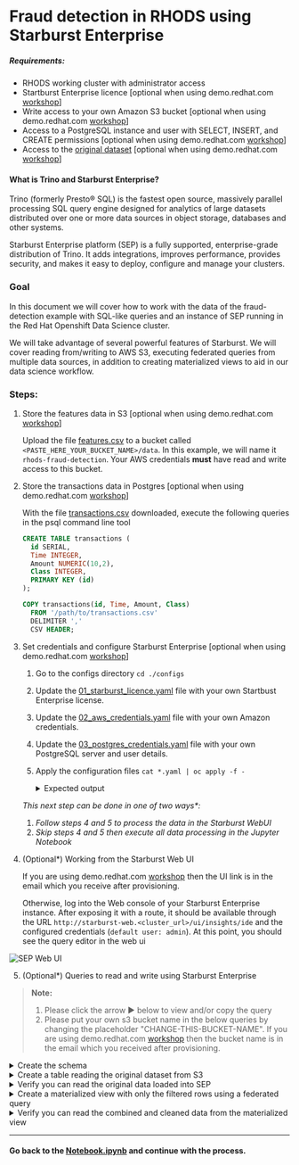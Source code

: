 # Fraud detection in RHODS using Starburst Enterprise

##### Requirements:

- RHODS working cluster with administrator access
- Startburst Enterprise licence [optional when using demo.redhat.com [workshop](https://demo.redhat.com/catalog?item=babylon-catalog-prod/sandboxes-gpte.ocp4-workshop-fraud-detection.prod&utm_source=webapp&utm_medium=share-link)]
- Write access to your own Amazon S3 bucket [optional when using demo.redhat.com [workshop](https://demo.redhat.com/catalog?item=babylon-catalog-prod/sandboxes-gpte.ocp4-workshop-fraud-detection.prod&utm_source=webapp&utm_medium=share-link)]
- Access to a PostgreSQL instance and user with SELECT, INSERT, and CREATE permissions [optional when using demo.redhat.com [workshop](https://demo.redhat.com/catalog?item=babylon-catalog-prod/sandboxes-gpte.ocp4-workshop-fraud-detection.prod&utm_source=webapp&utm_medium=share-link)]
- Access to the [original dataset](https://gpte-public.s3.amazonaws.com/creditcard_with_empty_values.tar.gz) [optional when using demo.redhat.com [workshop](https://demo.redhat.com/catalog?item=babylon-catalog-prod/sandboxes-gpte.ocp4-workshop-fraud-detection.prod&utm_source=webapp&utm_medium=share-link)]

#### What is Trino and Starburst Enterprise?

Trino (formerly Presto® SQL) is the fastest open source, massively parallel
processing SQL query engine designed for analytics of large datasets distributed
over one or more data sources in object storage, databases and other systems.

Starburst Enterprise platform (SEP) is a fully supported, enterprise-grade
distribution of Trino. It adds integrations, improves performance, provides
security, and makes it easy to deploy, configure and manage your clusters.

### Goal

In this document we will cover how to work with the data of the fraud-detection
example with SQL-like queries and an instance of SEP running in the Red Hat
Openshift Data Science cluster.

We will take advantage of several powerful features of Starburst. We will cover reading from/writing to AWS S3, executing federated queries from multiple data sources, in addition to creating materialized views to aid in our data science workflow.

### Steps:

1. Store the features data in S3 [optional when using demo.redhat.com [workshop](https://demo.redhat.com/catalog?item=babylon-catalog-prod/sandboxes-gpte.ocp4-workshop-fraud-detection.prod&utm_source=webapp&utm_medium=share-link)]

    Upload the
file [features.csv](https://gpte-public.s3.amazonaws.com/creditcard_with_empty_values.tar.gz)
to a bucket called `<PASTE_HERE_YOUR_BUCKET_NAME>/data`. In this example, we will name it `rhods-fraud-detection`.
Your AWS credentials **must** have read and write access to this bucket.

2. Store the transactions data in Postgres [optional when using demo.redhat.com [workshop](https://demo.redhat.com/catalog?item=babylon-catalog-prod/sandboxes-gpte.ocp4-workshop-fraud-detection.prod&utm_source=webapp&utm_medium=share-link)]

    With the file [transactions.csv](https://gpte-public.s3.amazonaws.com/creditcard_with_empty_values.tar.gz) downloaded, execute the following queries in the psql command line tool

    ```sql
    CREATE TABLE transactions (
      id SERIAL,
      Time INTEGER,
      Amount NUMERIC(10,2),
      Class INTEGER,
      PRIMARY KEY (id)
    );
    ```
    ```sql
    COPY transactions(id, Time, Amount, Class)
      FROM '/path/to/transactions.csv'
      DELIMITER ','
      CSV HEADER;
    ```

3. Set credentials and configure Starburst Enterprise [optional when using demo.redhat.com [workshop](https://demo.redhat.com/catalog?item=babylon-catalog-prod/sandboxes-gpte.ocp4-workshop-fraud-detection.prod&utm_source=webapp&utm_medium=share-link)]


    1. Go to the configs directory `cd ./configs`
    2. Update the [01_starburst_licence.yaml](configs/01_starburst_licence.yaml) file with your own Startbust Enterprise license. 
    3. Update the [02_aws_credentials.yaml](configs/02_aws_credentials.yaml) file with your own Amazon credentials.
    4. Update the [03_postgres_credentials.yaml](configs/03_postgres_credentials.yaml) file with your own PostgreSQL server and user details.
    5. Apply the configuration files `cat *.yaml | oc apply -f -`
        <details>
            <summary>Expected output</summary>
        
        ```bash
        $: cat *.yaml | oc apply -f -
        secret/starburstdata created
        secret/aws-credentials created
        secret/postgres-credentials created
        starburstenterprise.charts.starburstdata.com/starburstenterprise created
        starbursthive.charts.starburstdata.com/starbursthive created
        route.route.openshift.io/starburst-web created
        ```
        </details>


    *This next step can be done in one of two ways\*:*
    1. *Follow steps 4 and 5 to process the data in the Starburst WebUI*
    2. *Skip steps 4 and 5 then execute all data processing in the Jupyter Notebook*

4. (Optional\*) Working from the Starburst Web UI

    If you are using demo.redhat.com [workshop](https://demo.redhat.com/catalog?item=babylon-catalog-prod/sandboxes-gpte.ocp4-workshop-fraud-detection.prod&utm_source=webapp&utm_medium=share-link) then the UI link is in the email which you receive after provisioning.

    Otherwise, log into the Web console of your Starburst Enterprise instance. After exposing it
    with a route, it should be available through the URL `http://starburst-web.<cluster_url>/ui/insights/ide`
    and the configured credentials (`default user: admin`). At this point, you should see the query editor in the web ui

<!-- # TODO: update webui.png to include postgres catalog inc luster explorer -->
![SEP Web UI](./images/sep_webui.png)

5. (Optional\*) Queries to read and write using Starburst Enterprise
> **Note:** 
> 1. Please click the arrow &#x25B6; below to view and/or copy the query
> 2. Please put your own s3 bucket name in the below queries by changing the placeholder "CHANGE-THIS-BUCKET-NAME". If you are using demo.redhat.com [workshop](https://demo.redhat.com/catalog?item=babylon-catalog-prod/sandboxes-gpte.ocp4-workshop-fraud-detection.prod&utm_source=webapp&utm_medium=share-link) then the bucket name is in the email which you received after provisioning.

<details>
    <summary>Create the schema</summary>

```SQL
CREATE SCHEMA s3.fraud WITH (location = 's3a://CHANGE-THIS-BUCKET-NAME/data');
```
</details>

<details>
    <summary>Create a table reading the original dataset from S3</summary>

```SQL
CREATE TABLE IF NOT EXISTS s3.fraud.features
(
    id       VARCHAR,
    v1       VARCHAR,
    v2       VARCHAR,
    v3       VARCHAR,
    v4       VARCHAR,
    v5       VARCHAR,
    v6       VARCHAR,
    v7       VARCHAR,
    v8       VARCHAR,
    v9       VARCHAR,
    v10      VARCHAR,
    v11      VARCHAR,
    v12      VARCHAR,
    v13      VARCHAR,
    v14      VARCHAR,
    v15      VARCHAR,
    v16      VARCHAR,
    v17      VARCHAR,
    v18      VARCHAR,
    v19      VARCHAR,
    v20      VARCHAR,
    v21      VARCHAR,
    v22      VARCHAR,
    v23      VARCHAR,
    v24      VARCHAR,
    v25      VARCHAR,
    v26      VARCHAR,
    v27      VARCHAR,
    v28      VARCHAR
) WITH ( 
    external_location = 's3a://CHANGE-THIS-BUCKET-NAME/data/',
    skip_header_line_count = 1,
    format = 'csv'
);
```

</details>

<details>
    <summary> Verify you can read the original data loaded into SEP</summary>

```SQL
SELECT * FROM s3.fraud.features;
```

<!-- # TODO: update reading.png with postgres catalog -->
![SEP Web UI](./images/sep_webui_reading.png)
</details>

<details>
    <summary>Create a materialized view with only the filtered rows using a federated query</summary>

```SQL
CREATE MATERIALIZED VIEW s3.fraud.data AS
WITH
  t1 AS (
      SELECT * FROM s3.fraud.features
          WHERE v1  != ''
            AND v2  != ''
            AND v3  != ''
            AND v4  != ''
            AND v5  != ''
            AND v6  != ''
            AND v7  != ''
            AND v8  != ''
            AND v9  != ''
            AND v10 != ''
            AND v11 != ''
            AND v12 != ''
            AND v13 != ''
            AND v14 != ''
            AND v15 != ''
            AND v16 != ''
            AND v17 != ''
            AND v18 != ''
            AND v19 != ''
            AND v20 != ''
            AND v21 != ''
            AND v22 != ''
            AND v23 != ''
            AND v24 != ''
            AND v25 != ''
            AND v26 != ''
            AND v27 != ''
            AND v28 != ''
    ),
  t2 AS (
      SELECT id, time, amount, class FROM postgres.public.transactions
      WHERE amount IS NOT NULL AND class IS NOT NULL
      )
SELECT t1.*, t2.time, t2.amount, t2.class
FROM t1
JOIN t2 ON t1.id = CAST(t2.id AS varchar);
```

<!-- # TODO: add option to write to S3 from the Materialized View -->
<!-- ![SEP Web UI](./images/sep_webui_writing.png)

> **Note:** This query might take some minutes depending on the network between
> RHODS and the AWS S3 bucket. -->

</details>

<details>
    <summary>Verify you can read the combined and cleaned data from the materialized view</summary>

```SQL
SELECT * FROM s3.fraud.data;
```
</details>

<!-- **Result:** Now you can verify that the S3 bucket `rhods-fraud-detection/clean`, 
contains a new file with fewer rows than the original source.

![S3 Clean csv file](./images/s3_clean_csv_file.png) -->

---

#### Go back to the [Notebook.ipynb](./Notebook.ipynb) and continue with the process.

